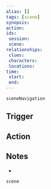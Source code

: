 ```yaml
---
alias: []
tags: [scene]
synopsis: 
action: 
ids: 
 session:  
 scene: 
relationships:   
 clues: 
 characters: 
 locations: 
time: 
 start: 
 end: 
---
```

```RpgManager
sceneNavigation
```

## Trigger


## Action


## Notes
- 

```RpgManager
scene
```